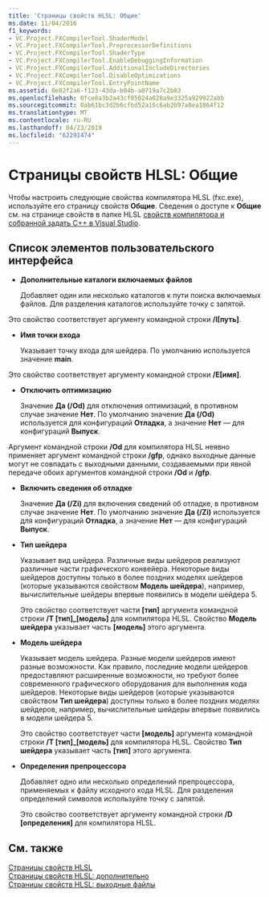 ```yaml
---
title: 'Страницы свойств HLSL: Общие'
ms.date: 11/04/2016
f1_keywords:
- VC.Project.FXCompilerTool.ShaderModel
- VC.Project.FXCompilerTool.PreprocessorDefinitions
- VC.Project.FXCompilerTool.ShaderType
- VC.Project.FXCompilerTool.EnableDebuggingInformation
- VC.Project.FXCompilerTool.AdditionalIncludeDirectories
- VC.Project.FXCompilerTool.DisableOptimizations
- VC.Project.FXCompilerTool.EntryPointName
ms.assetid: 0e02f2a6-f123-43da-b04b-a0719a7c2b03
ms.openlocfilehash: 0fce8a3b2a43cf05024a028a9e3325a929922abb
ms.sourcegitcommit: 0ab61bc3d2b6cfbd52a16c6ab2b97a8ea1864f12
ms.translationtype: MT
ms.contentlocale: ru-RU
ms.lasthandoff: 04/23/2019
ms.locfileid: "62291474"
---
```

# <a name="hlsl-property-pages-general"></a>Страницы свойств HLSL: Общие

Чтобы настроить следующие свойства компилятора HLSL (fxc.exe), используйте его страницу свойств **Общие**. Сведения о доступе к **Общие** см. на странице свойств в папке HLSL [свойств компилятора и собранной задать C++ в Visual Studio](../working-with-project-properties.md).

## <a name="uielement-list"></a>Список элементов пользовательского интерфейса

- **Дополнительные каталоги включаемых файлов**

   Добавляет один или несколько каталогов к пути поиска включаемых файлов. Для разделения каталогов используйте точку с запятой.

Это свойство соответствует аргументу командной строки **/I[путь]**.

- **Имя точки входа**

   Указывает точку входа для шейдера. По умолчанию используется значение **main**.

Это свойство соответствует аргументу командной строки **/E[имя]**.

- **Отключить оптимизацию**

   Значение **Да (/Od)** для отключения оптимизаций, в противном случае значение **Нет**. По умолчанию значение **Да (/Od)** используется для конфигураций **Отладка**, а значение **Нет** — для конфигураций **Выпуск**.

Аргумент командной строки **/Od** для компилятора HLSL неявно применяет аргумент командной строки **/gfp**, однако выходные данные могут не совпадать с выходными данными, создаваемыми при явной передаче обоих аргументов командной строки **/Od**  и **/gfp**.

- **Включить сведения об отладке**

   Значение **Да (/Zi)** для включения сведений об отладке, в противном случае значение **Нет**. По умолчанию значение **Да (/Zi)** используется для конфигураций **Отладка**, а значение **Нет** — для конфигураций **Выпуск**.

- **Тип шейдера**

   Указывает вид шейдера. Различные виды шейдеров реализуют различные части графического конвейера. Некоторые виды шейдеров доступны только в более поздних моделях шейдеров (которые указываются свойством **Модель шейдера**), например, вычислительные шейдеры впервые появились в модели шейдера 5.

   Это свойство соответствует части **\[тип]** аргумента командной строки **/T \[тип]_\[модель]** для компилятора HLSL. Свойство **Модель шейдера** указывает часть **[модель]** этого аргумента.

- **Модель шейдера**

   Указывает модель шейдера. Разные модели шейдеров имеют разные возможности. Как правило, последние модели шейдеров предоставляют расширенные возможности, но требуют более современного графического оборудования для выполнения кода шейдеров. Некоторые виды шейдеров (которые указываются свойством **Тип шейдера**) доступны только в более поздних моделях шейдеров, например, вычислительные шейдеры впервые появились в модели шейдера 5.

   Это свойство соответствует части **\[модель]** аргумента командной строки **/T \[тип]_\[модель]** для компилятора HLSL. Свойство **Тип шейдера** указывает часть **[тип]** этого аргумента.

- **Определения препроцессора**

   Добавляет одно или несколько определений препроцессора, применяемых к файлу исходного кода HLSL. Для разделения определений символов используйте точку с запятой.

   Это свойство соответствует аргументу командной строки **/D \[определения]** для компилятора HLSL.

## <a name="see-also"></a>См. также

[Страницы свойств HLSL](hlsl-property-pages.md)<br>
[Страницы свойств HLSL: дополнительно](hlsl-property-pages-advanced.md)<br>
[Страницы свойств HLSL: выходные файлы](hlsl-property-pages-output-files.md)
